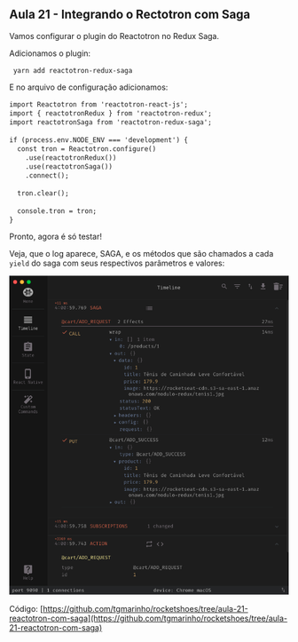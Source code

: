 ## Aula 21 - Integrando o Rectotron com Saga

Vamos configurar o plugin do Reactotron no Redux Saga.

Adicionamos o plugin:
```
 yarn add reactotron-redux-saga  
```

E no arquivo de configuração adicionamos:

```
import Reactotron from 'reactotron-react-js';
import { reactotronRedux } from 'reactotron-redux';
import reactotronSaga from 'reactotron-redux-saga';

if (process.env.NODE_ENV === 'development') {
  const tron = Reactotron.configure()
    .use(reactotronRedux())
    .use(reactotronSaga())
    .connect();

  tron.clear();

  console.tron = tron;
}
```

Pronto, agora é só testar!

Veja, que o log aparece, SAGA, e os métodos que são chamados a cada `yield` do saga com seus respectivos parâmetros e valores:

![](https://github.com/tgmarinho/Images/blob/master/bootcamp-rocketseat/reactotron-redux-saga-working-well.png?raw=true)


Código: [https://github.com/tgmarinho/rocketshoes/tree/aula-21-reactotron-com-saga](https://github.com/tgmarinho/rocketshoes/tree/aula-21-reactotron-com-saga)